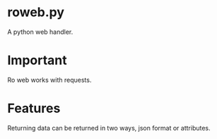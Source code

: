 # roweb.py
A python web handler.


# Important
Ro web works with requests.

# Features
Returning data can be returned in two ways, json format or attributes.
